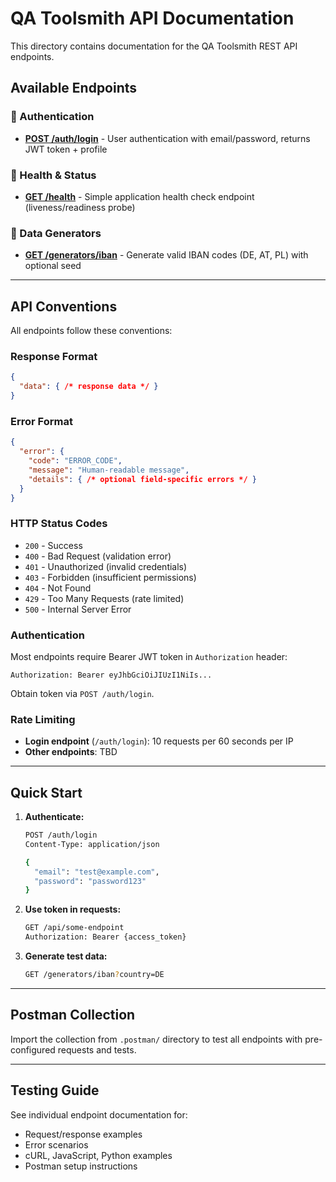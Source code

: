 # QA Toolsmith API Documentation

This directory contains documentation for the QA Toolsmith REST API endpoints.

## Available Endpoints

### 🔐 Authentication
- **[POST /auth/login](/api/auth-login.md)** - User authentication with email/password, returns JWT token + profile

### 🏥 Health & Status
- **[GET /health](/api/health.md)** - Simple application health check endpoint (liveness/readiness probe)

### 🔢 Data Generators
- **[GET /generators/iban](/api/generators-iban.md)** - Generate valid IBAN codes (DE, AT, PL) with optional seed

---

## API Conventions

All endpoints follow these conventions:

### Response Format
```json
{
  "data": { /* response data */ }
}
```

### Error Format
```json
{
  "error": {
    "code": "ERROR_CODE",
    "message": "Human-readable message",
    "details": { /* optional field-specific errors */ }
  }
}
```

### HTTP Status Codes
- `200` - Success
- `400` - Bad Request (validation error)
- `401` - Unauthorized (invalid credentials)
- `403` - Forbidden (insufficient permissions)
- `404` - Not Found
- `429` - Too Many Requests (rate limited)
- `500` - Internal Server Error

### Authentication
Most endpoints require Bearer JWT token in `Authorization` header:
```
Authorization: Bearer eyJhbGciOiJIUzI1NiIs...
```

Obtain token via `POST /auth/login`.

### Rate Limiting
- **Login endpoint** (`/auth/login`): 10 requests per 60 seconds per IP
- **Other endpoints**: TBD

---

## Quick Start

1. **Authenticate:**
   ```bash
   POST /auth/login
   Content-Type: application/json
   
   {
     "email": "test@example.com",
     "password": "password123"
   }
   ```

2. **Use token in requests:**
   ```bash
   GET /api/some-endpoint
   Authorization: Bearer {access_token}
   ```

3. **Generate test data:**
   ```bash
   GET /generators/iban?country=DE
   ```

---

## Postman Collection

Import the collection from `.postman/` directory to test all endpoints with pre-configured requests and tests.

---

## Testing Guide

See individual endpoint documentation for:
- Request/response examples
- Error scenarios
- cURL, JavaScript, Python examples
- Postman setup instructions
